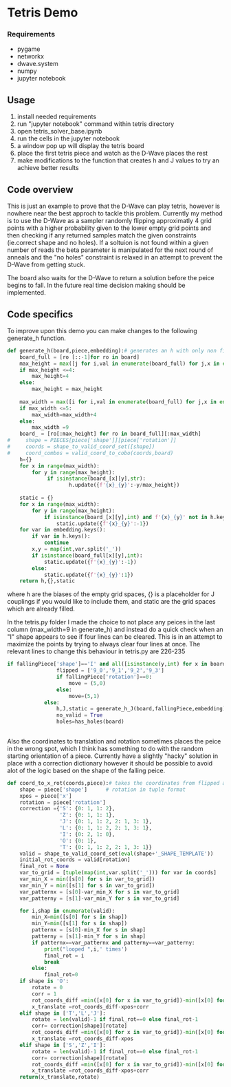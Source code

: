 # Tetris Demo
### Requirements
- pygame 
- networkx
- dwave.system
- numpy
- jupyter notebook

## Usage
1. install needed requirements
2. run "jupyter notebook" command within tetris directory
3. open tetris_solver_base.ipynb
3. run the cells in the jupyter notebook
4. a window pop up will display the tetris board
5. place the first tetris piece and watch as the D-Wave places the rest
6. make modifications to the function that creates h and J values to try an achieve better results

## Code overview
This is just an example to prove that the D-Wave can play tetris, however is nowhere near the best approch to tackle this problem. Currently my method is to use the D-Wave as a sampler randomly flipping approximatly 4 grid points with a higher probability given to the lower empty grid points and then checking if any returned samples match the given constraints (ie.correct shape and no holes). If a soltuion is not found within a given number of reads the beta parameter is manipulated for the next round of anneals and the "no holes" constraint is relaxed in an attempt to prevent the D-Wave from getting stuck.

The board also waits for the D-Wave to return a solution before the peice begins to fall. In the future real time decision making should be implemented.  

## Code specifics 
To improve upon this demo you can make changes to the following generate_h function.
```python
def generate_h(board,piece,embedding):# generates an h with only non fixed varaibles and no J 
    board_full = [ro [::-1]for ro in board]
    max_height = max([j for i,val in enumerate(board_full) for j,x in enumerate(val) if isinstance(x,int)])
    if max_height <=4:
        max_height=4
    else:
        max_height = max_height
        
    max_width = max([i for i,val in enumerate(board_full) for j,x in enumerate(val) if isinstance(x,int)])
    if max_width <=5:
        max_width=max_width+4
    else:
        max_width =9
    board_ = [ro[:max_height] for ro in board_full][:max_width]
#     shape = PIECES[piece['shape']][piece['rotation']]
#     coords = shape_to_valid_coord_set([shape])
#     coord_combos = valid_coord_to_cobo(coords,board)
    h={}
    for x in range(max_width):
        for y in range(max_height):
             if isinstance(board_[x][y],str):
                    h.update({f'{x}_{y}':-y/max_height})
        
    static = {}
    for x in range(max_width):
        for y in range(max_height):
            if isinstance(board_[x][y],int) and f'{x}_{y}' not in h.keys():
                static.update({f'{x}_{y}':-1})
    for var in embedding.keys():
        if var in h.keys():
            continue
        x,y = map(int,var.split('_'))
        if isinstance(board_full[x][y],int):
            static.update({f'{x}_{y}':-1})
        else:
            static.update({f'{x}_{y}':1})
    return h,{},static
```
where h are the biases of the empty grid spaces, {} is a placeholder for J couplings if you would like to include them, and static are the grid spaces which are already filled.  

In the tetris.py folder I made the choice to not place any peices in the last column (max_width=9 in generate_h) and instead do a quick check when an "I" shape appears to see if four lines can be cleared. This is in an attempt to maximize the points by trying to always clear four lines at once. The relevant lines to change this behaviour in tetris.py are 226-235
```python
if fallingPiece['shape']=='I' and all([isinstance(y,int) for x in board[-4:] for y in x]):
                flipped = ['9_0','9_1','9_2','9_3']
                if fallingPiece['rotation']==0:
                    move = (5,0)
                else:
                    move=(5,1)
            else:
                h,J,static = generate_h_J(board,fallingPiece,embedding)
                no_valid = True
                holes=has_holes(board)
                
```
Also the coordinates to translation and rotation sometimes places the peice in the wrong spot, which I think has something to do with the random starting orientation of a piece. Currently have a slightly "hacky" solution in place with a correction dictionary however it should be possible to avoid alot of the logic based on the shape of the falling peice. 
```python
def coord_to_x_rot(coords,piece):# takes the coordinates from flipped and returns the x translation and
    shape = piece['shape']      # rotation in tuple format
    xpos = piece['x']
    rotation = piece['rotation']
    correction ={'S': {0: 1, 1: 2},
                 'Z': {0: 1, 1: 1},
                 'J': {0: 1, 1: 2, 2: 1, 3: 1},
                 'L': {0: 1, 1: 2, 2: 1, 3: 1},
                 'I': {0: 2, 1: 0},
                 'O': {0: 1},
                 'T': {0: 1, 1: 2, 2: 1, 3: 1}}
    valid = shape_to_valid_coord_set(eval(shape+'_SHAPE_TEMPLATE'))
    initial_rot_coords = valid[rotation]
    final_rot = None
    var_to_grid = [tuple(map(int,var.split('_'))) for var in coords]
    var_min_X = min([s[0] for s in var_to_grid])
    var_min_Y = min([s[1] for s in var_to_grid])
    var_patternx = [s[0]-var_min_X for s in var_to_grid] 
    var_patterny = [s[1]-var_min_Y for s in var_to_grid]

    for i,shap in enumerate(valid):
        min_X=min([s[0] for s in shap])
        min_Y=min([s[1] for s in shap])
        patternx = [s[0]-min_X for s in shap]
        patterny = [s[1]-min_Y for s in shap]
        if patternx==var_patternx and patterny==var_patterny:
            print("looped ",i,' times')
            final_rot = i 
            break
        else:
            final_rot=0
    if shape is 'O':
        rotate = 0
        corr = 1
        rot_coords_diff =min([x[0] for x in var_to_grid])-min([x[0] for x in initial_rot_coords])
        x_translate =rot_coords_diff-xpos+corr
    elif shape in ['T','L','J']:
        rotate = len(valid)-1 if final_rot==0 else final_rot-1 
        corr= correction[shape][rotate]  
        rot_coords_diff =min([x[0] for x in var_to_grid])-min([x[0] for x in initial_rot_coords])
        x_translate =rot_coords_diff-xpos
    elif shape in ['S','Z','I']:
        rotate = len(valid)-1 if final_rot==0 else final_rot-1 
        corr= correction[shape][rotate]  
        rot_coords_diff =min([x[0] for x in var_to_grid])-min([x[0] for x in initial_rot_coords])
        x_translate =rot_coords_diff-xpos+corr
    return(x_translate,rotate)
```
 
